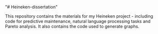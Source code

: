 "# Heineken-dissertation" 


This repository contains the materials for my Heineken project - including code for predictive maintenance, natural language processing tasks and Pareto analysis. It also contains the code used to generate graphs. 
